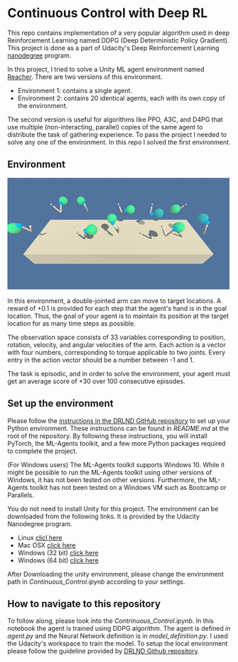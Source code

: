 # Continuous Control with Deep RL

This repo contains implementation of a very popular algorithm used in deep Reinforcement Learning named DDPG (Deep Deterministic Policy Gradient). This project is done as a
part of Udacity's Deep Reinforcement Learning [nanodegree](https://www.udacity.com/course/deep-reinforcement-learning-nanodegree--nd893) program. 

In this project, I tried to solve a Unity ML agent environment named [Reacher](https://github.com/Unity-Technologies/ml-agents/blob/master/docs/Learning-Environment-Examples.md#reacher). 
There are two versions of this environment.
  - Environment 1: contains a single agent.
  - Environment 2: contains 20 identical agents, each with its own copy of the environment.

The second version is useful for algorithms like PPO, A3C, and D4PG that use multiple (non-interacting, parallel) copies of the same agent to distribute the task of 
gathering experience.
To pass the project I needed to solve any one of the environment. In this repo I solved the first environment. 

## Environment 
![The environment image will be shown here](images/reacher.gif)

In this environment, a double-jointed arm can move to target locations. A reward of +0.1 is provided for each step that the agent's hand is in the goal location. Thus, the goal of your agent is to maintain its position at the target location for as many time steps as possible.

The observation space consists of 33 variables corresponding to position, rotation, velocity, and angular velocities of the arm. Each action is a vector with four numbers, corresponding to torque applicable to two joints. Every entry in the action vector should be a number between -1 and 1.

The task is episodic, and in order to solve the environment, your agent must get an average score of +30 over 100 consecutive episodes.

## Set up the environment
Please follow the [instructions in the DRLND GitHub repository](https://github.com/udacity/deep-reinforcement-learning#dependencies) to set up your Python environment. These instructions can be found in *README.md* at the root of the repository. By following these instructions, you will install PyTorch, the ML-Agents toolkit, and a few more Python packages required to complete the project.

(For Windows users) The ML-Agents toolkit supports Windows 10. While it might be possible to run the ML-Agents toolkit using other versions of Windows, it has not been tested on other versions. Furthermore, the ML-Agents toolkit has not been tested on a Windows VM such as Bootcamp or Parallels.

You do not need to install Unity for this project. The environment can be downloaded from the following links. It is provided by the Udacity Nanodegree program. 

  - Linux [clicl here](https://s3-us-west-1.amazonaws.com/udacity-drlnd/P2/Reacher/one_agent/Reacher_Linux.zip)
  - Mac OSX [click here](https://s3-us-west-1.amazonaws.com/udacity-drlnd/P2/Reacher/one_agent/Reacher.app.zip)
  - Windows (32 bit) [click here](https://s3-us-west-1.amazonaws.com/udacity-drlnd/P2/Reacher/one_agent/Reacher_Windows_x86.zip)
  - Windows (64 bit) [click here](https://s3-us-west-1.amazonaws.com/udacity-drlnd/P2/Reacher/one_agent/Reacher_Windows_x86_64.zip)
  
 After Downloading the unity environment, please change the environment path in *Continuous_Control.ipynb* according to your settings.

## How to navigate to this repository
To follow along, please look into the *Contrinuous_Control.ipynb*. In this notebook the agent is trained using DDPG algorithm. The agent is defined in *agent.py* and the Neural Network definition is in *model_definition.py*. I used the Udacity's workspace to train the model. To setup the local environment please follow the guideline provided by [DRLND Github repository](https://github.com/udacity/deep-reinforcement-learning#dependencies).  

